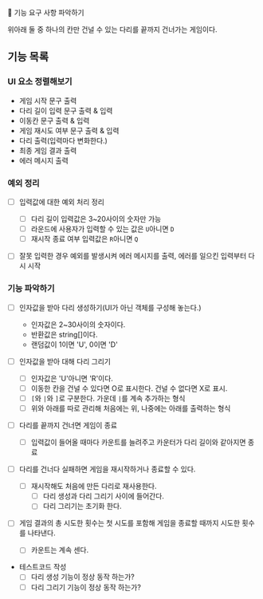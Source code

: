 🚀 기능 요구 사항 파악하기

위아래 둘 중 하나의 칸만 건널 수 있는 다리를 끝까지 건너가는 게임이다.

## 기능 목록

### UI 요소 정렬해보기

- 게임 시작 문구 출력
- 다리 길이 입력 문구 출력 & 입력
- 이동칸 문구 출력 & 입력
- 게임 재시도 여부 문구 출력 & 입력
- 다리 출력(입력마다 변화한다.)
- 최종 게임 결과 출력
- 에러 메시지 출력

### 예외 정리

- [ ] 입력값에 대한 예외 처리 정리

  - [ ] 다리 길이 입력값은 3~20사이의 숫자만 가능
  - [ ] 라운드에 사용자가 입력할 수 있는 값은 `U`아니면 `D`
  - [ ] 재시작 종료 여부 입력값은 `R`아니면 `Q`

- [ ] 잘못 입력한 경우 예외를 발생시켜 에러 메시지를 출력, 에러를 일으킨 입력부터 다시 시작

### 기능 파악하기

- [ ] 인자값을 받아 다리 생성하기(UI가 아닌 객체를 구성해 놓는다.)

  - 인자값은 2~30사이의 숫자이다.
  - 반환값은 string[]이다.
  - 랜덤값이 1이면 'U', 0이면 'D'

- [ ] 인자값을 받아 대해 다리 그리기

  - [ ] 인자값은 'U'아니면 'R'이다.
  - [ ] 이동한 칸을 건널 수 있다면 O로 표시한다. 건널 수 없다면 X로 표시.
  - [ ] `[`와 `|`와 `]`로 구분한다. 가운데 `|`를 계속 추가하는 형식
  - [ ] 위와 아래를 따로 관리해 처음에는 위, 나중에는 아래를 출력하는 형식

- [ ] 다리를 끝까지 건너면 게임이 종료

  - [ ] 입력값이 들어올 때마다 카운트를 늘려주고 카운터가 다리 길이와 같아지면 종료

- [ ] 다리를 건너다 실패하면 게임을 재시작하거나 종료할 수 있다.

  - [ ] 재시작해도 처음에 만든 다리로 재사용한다.
    - [ ] 다리 생성과 다리 그리기 사이에 들어간다.
    - [ ] 다리 그리기는 초기화 한다.

- [ ] 게임 결과의 총 시도한 횟수는 첫 시도를 포함해 게임을 종료할 때까지 시도한 횟수를 나타낸다.

  - [ ] 카운트는 계속 센다.

- 테스트코드 작성
  - [ ] 다리 생성 기능이 정상 동작 하는가?
  - [ ] 다리 그리기 기능이 정상 동작 하는가?
